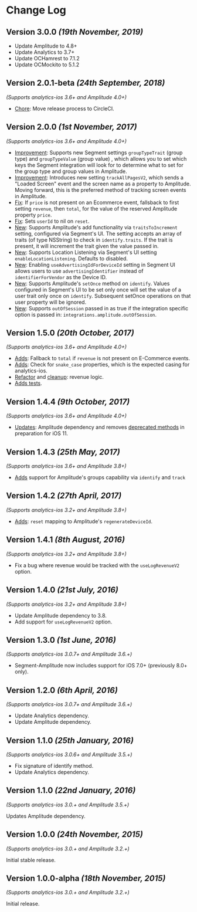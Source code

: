 Change Log
==========

Version 3.0.0 *(19th November, 2019)*
-----------------------------
* Update Amplitude to 4.8+
* Update Analytics to 3.7+
* Update OCHamrest to 7.1.2
* Update OCMockito to 5.1.2

Version 2.0.1-beta *(24th September, 2018)*
-----------------------------
*(Supports analytics-ios 3.6+ and Amplitude 4.0+)*

* [Chore](https://github.com/segment-integrations/analytics-ios-integration-amplitude/pull/61): Move release process to CircleCI.

Version 2.0.0 *(1st November, 2017)*
-----------------------------
*(Supports analytics-ios 3.6+ and Amplitude 4.0+)*

* [Improvement](https://github.com/segment-integrations/analytics-ios-integration-amplitude/pull/43): Supports new Segment settings `groupTypeTrait` (group type) and `groupTypeValue` (group value) , which allows you to set which keys the Segment integration will look for to determine what to set for the group type and group values in Amplitude.
* [Improvement](https://github.com/segment-integrations/analytics-ios-integration-amplitude/pull/54): Introduces new setting `trackAllPagesV2`, which sends a "Loaded Screen" event and the screen name as a property to Amplitude. Moving forward, this is the preferred method of tracking screen events in Amplitude.
* [Fix](https://github.com/segment-integrations/analytics-ios-integration-amplitude/pull/35): If `price` is not present on an Ecommerce event, fallsback to first setting `revenue`, then `total`, for the value of the reserved Amplitude property `price`.
* [Fix](https://github.com/segment-integrations/analytics-ios-integration-amplitude/pull/44): Sets `userId` to nil on `reset`.
* [New](https://github.com/segment-integrations/analytics-ios-integration-amplitude/pull/45): Supports Amplitude's add functionality via `traitsToIncrement` setting, configured via Segment's UI. The setting accepts an array of traits (of type NSString) to check in `identify.traits`. If the trait is present, it will increment the trait given the value passed in.
* [New](https://github.com/segment-integrations/analytics-ios-integration-amplitude/pull/49): Supports Location Listening via Segment's UI setting `enableLocationListening`. Defaults to disabled.
* [New](https://github.com/segment-integrations/analytics-ios-integration-amplitude/pull/50): Enabling `useAdvertisingIdForDeviceId` setting in Segment UI  allows users to use `advertisingIdentifier` instead of `identifierForVendor` as the Device ID.
* [New](https://github.com/segment-integrations/analytics-ios-integration-amplitude/pull/51): Supports Amplitude's `setOnce` method on `identify`. Values configured in Segment's UI to be set only once will set the value of a user trait only once on `identify`. Subsequent setOnce operations on that user property will be ignored.
* [New](https://github.com/segment-integrations/analytics-ios-integration-amplitude/pull/52): Supports `outOfSession` passed in as true if the integration specific option is passed in: `integrations.amplitude.outOfSession`.


Version 1.5.0 *(20th October, 2017)*
-----------------------------
*(Supports analytics-ios 3.6+ and Amplitude 4.0+)*

* [Adds](https://github.com/segment-integrations/analytics-ios-integration-amplitude/commit/d86cc3ed8e14ad0156f7247e4cb2e4e68a316269): Fallback to `total` if `revenue` is not present on E-Commerce events.
* [Adds](https://github.com/segment-integrations/analytics-ios-integration-amplitude/commit/25d8659a5a3475bb6c4f852f2f5111f627c297d3): Check for `snake_case` properties, which is the expected casing for analytics-ios.
* [Refactor](https://github.com/segment-integrations/analytics-ios-integration-amplitude/commit/b26c83eaaddfec900403f4b195f877e134611861) and [cleanup](https://github.com/segment-integrations/analytics-ios-integration-amplitude/commit/b282af19c09cb4b002d49e7a0ecc2813ce960f35): revenue logic.
* [Adds tests](https://github.com/segment-integrations/analytics-ios-integration-amplitude/commit/455841ba95038446a33071b6210ede210db0ec07).

Version 1.4.4 *(9th October, 2017)*
-----------------------------
*(Supports analytics-ios 3.6+ and Amplitude 4.0+)*

* [Updates](https://github.com/segment-integrations/analytics-ios-integration-amplitude/pull/24/files): Amplitude dependency and removes [deprecated methods](https://github.com/amplitude/Amplitude-iOS/releases) in preparation for iOS 11.


Version 1.4.3 *(25th May, 2017)*
-----------------------------
*(Supports analytics-ios 3.6+ and Amplitude 3.8+)*

 * [Adds](https://github.com/segment-integrations/analytics-ios-integration-amplitude/pull/22) support for Amplitude's groups capability via `identify` and `track`

Version 1.4.2 *(27th April, 2017)*
-----------------------------
*(Supports analytics-ios 3.2+ and Amplitude 3.8+)*

 * [Adds](https://github.com/segment-integrations/analytics-ios-integration-amplitude/pull/21): `reset` mapping to Amplitude's `regenerateDeviceId`.

Version 1.4.1 *(8th August, 2016)*
-----------------------------
*(Supports analytics-ios 3.2+ and Amplitude 3.8+)*

 * Fix a bug where revenue would be tracked with the `useLogRevenueV2` option.

Version 1.4.0 *(21st July, 2016)*
-----------------------------
*(Supports analytics-ios 3.2+ and Amplitude 3.8+)*

 * Update Amplitude dependency to 3.8.
 * Add support for `useLogRevenueV2` option.

Version 1.3.0 *(1st June, 2016)*
-----------------------------
*(Supports analytics-ios 3.0.7+ and Amplitude 3.6.+)*

 * Segment-Amplitude now includes support for iOS 7.0+ (previously 8.0+ only).

Version 1.2.0 *(6th April, 2016)*
----------------------------
*(Supports analytics-ios 3.0.7+ and Amplitude 3.6.+)*

* Update Analytics dependency.
* Update Amplitude dependency.

Version 1.1.0 *(25th January, 2016)*
----------------------------
*(Supports analytics-ios 3.0.6+ and Amplitude 3.5.+)*

* Fix signature of identify method.
* Update Analytics dependency.

Version 1.1.0 *(22nd January, 2016)*
----------------------------
*(Supports analytics-ios 3.0.+ and Amplitude 3.5.+)*

Updates Amplitude dependency.

Version 1.0.0 *(24th November, 2015)*
----------------------------
*(Supports analytics-ios 3.0.+ and Amplitude 3.2.+)*

Initial stable release.

Version 1.0.0-alpha *(18th November, 2015)*
----------------------------
*(Supports analytics-ios 3.0.+ and Amplitude 3.2.+)*

Initial release.
